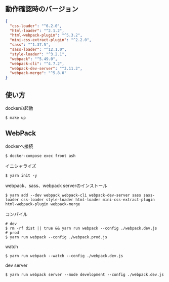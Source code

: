 ## 動作確認時のバージョン
```json
{
  "css-loader": "^6.2.0",
  "html-loader": "^2.1.2",
  "html-webpack-plugin": "^5.3.2",
  "mini-css-extract-plugin": "^2.2.0",
  "sass": "^1.37.5",
  "sass-loader": "^12.1.0",
  "style-loader": "^3.2.1",
  "webpack": "^5.49.0",
  "webpack-cli": "^4.7.2",
  "webpack-dev-server": "^3.11.2",
  "webpack-merge": "^5.8.0"
}
```

## 使い方
dockerの起動
```shell
$ make up
```

## WebPack
dockerへ接続
```shell
$ docker-compose exec front ash
```

イニシャライズ
```shell
$ yarn init -y
```

webpack、sass、webpack serverのインストール
```shell
$ yarn add --dev webpack webpack-cli webpack-dev-server sass sass-loader css-loader style-loader html-loader mini-css-extract-plugin html-webpack-plugin webpack-merge
```

コンパイル
```shell
# dev
$ rm -rf dist || true && yarn run webpack --config ./webpack.dev.js
# prod
$ yarn run webpack --config ./webpack.prod.js
```

watch
```shell
$ yarn run webpack --watch --config ./webpack.dev.js
```

dev server
```shell
$ yarn run webpack server --mode development --config ./webpack.dev.js
```